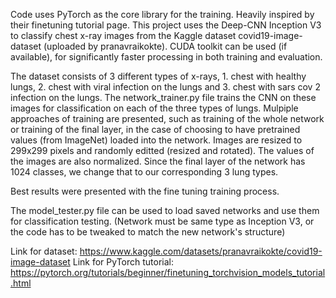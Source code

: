 Code uses PyTorch as the core library for the training. Heavily inspired by their finetuning tutorial page. 
This project uses the Deep-CNN Inception V3 to classify chest x-ray images from the Kaggle dataset covid19-image-dataset (uploaded by pranavraikokte). 
CUDA toolkit can be used (if available), for significantly faster processing in both training and evaluation. 

The dataset consists of 3 different types of x-rays, 1. chest with healthy lungs, 2. chest with viral infection on the lungs and 3. chest with sars cov 2 infection on the lungs.
The network_trainer.py file trains the CNN on these images for classification on each of the three types of lungs. 
Mulpiple approaches of training are presented, such as training of the whole network or training of the final layer, in the case of choosing to have pretrained values (from ImageNet) loaded into the network.
Images are resized to 299x299 pixels and randomly editted (resized and rotated). The values of the images are also normalized. 
Since the final layer of the network has 1024 classes, we change that to our corresponding 3 lung types.

Best results were presented with the fine tuning training process. 

The model_tester.py file can be used to load saved networks and use them for classification testing. 
(Network must be same type as Inception V3, or the code has to be tweaked to match the new network's structure)

Link for dataset: https://www.kaggle.com/datasets/pranavraikokte/covid19-image-dataset
Link for PyTorch tutorial: https://pytorch.org/tutorials/beginner/finetuning_torchvision_models_tutorial.html
